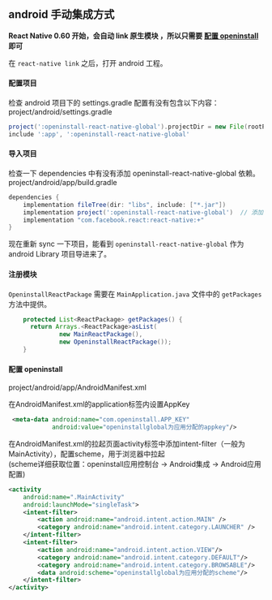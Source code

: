 ## android 手动集成方式

**React Native 0.60 开始，会自动 link 原生模块 ，所以只需要 [配置 openinstall](#step4) 即可**


在 `react-native link` 之后，打开 android 工程。

#### 配置项目
检查 android 项目下的 settings.gradle 配置有没有包含以下内容：  
project/android/settings.gradle  
``` gradle
project(':openinstall-react-native-global').projectDir = new File(rootProject.projectDir, '../node_modules/openinstall-react-native-global/android')
include ':app', ':openinstall-react-native-global'
```
#### 导入项目
检查一下 dependencies 中有没有添加 openinstall-react-native-global 依赖。  
project/android/app/build.gradle

``` gradle
dependencies {
    implementation fileTree(dir: "libs", include: ["*.jar"])
    implementation project(':openinstall-react-native-global')  // 添加 openinstall 依赖
    implementation "com.facebook.react:react-native:+" 
}
```

现在重新 sync 一下项目，能看到 `openinstall-react-native-global` 作为 android Library 项目导进来了。  
#### 注册模块
`OpeninstallReactPackage` 需要在 `MainApplication.java` 文件中的 `getPackages` 方法中提供。  

``` java
    protected List<ReactPackage> getPackages() {
      return Arrays.<ReactPackage>asList(
              new MainReactPackage(),
              new OpeninstallReactPackage());
    }

```

#### 配置 openinstall
<a id='step4'></a>
project/android/app/AndroidManifest.xml

在AndroidManifest.xml的application标签内设置AppKey  
``` xml
 <meta-data android:name="com.openinstall.APP_KEY"
            android:value="openinstallglobal为应用分配的appkey"/>

```

在AndroidManifest.xml的拉起页面activity标签中添加intent-filter（一般为MainActivity），配置scheme，用于浏览器中拉起  
(scheme详细获取位置：openinstall应用控制台 -> Android集成 -> Android应用配置)  

``` xml
<activity
    android:name=".MainActivity"
    android:launchMode="singleTask">
    <intent-filter>
        <action android:name="android.intent.action.MAIN" />
        <category android:name="android.intent.category.LAUNCHER" />
    </intent-filter>
    <intent-filter>
        <action android:name="android.intent.action.VIEW"/>
        <category android:name="android.intent.category.DEFAULT"/>
        <category android:name="android.intent.category.BROWSABLE"/>
        <data android:scheme="openinstallglobal为应用分配的scheme"/>
    </intent-filter>
</activity>

```


